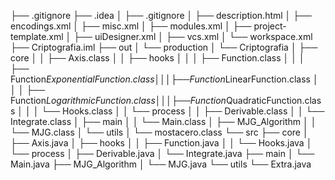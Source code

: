 ├── .gitignore
├── .idea
│  ├── .gitignore
│  ├── description.html
│  ├── encodings.xml
│  ├── misc.xml
│  ├── modules.xml
│  ├── project-template.xml
│  ├── uiDesigner.xml
│  ├── vcs.xml
│  └── workspace.xml
├── Criptografia.iml
├── out
│  └── production
│    └── Criptografia
│      ├── core
│      │  ├── Axis.class
│      │  ├── hooks
│      │  │  ├── Function.class
│      │  │  ├── Function$ExponentialFunction.class
│      │  │  ├── Function$LinearFunction.class
│      │  │  ├── Function$LogarithmicFunction.class
│      │  │  ├── Function$QuadraticFunction.class
│      │  │  └── Hooks.class
│      │  └── process
│      │    ├── Derivable.class
│      │    └── Integrate.class
│      ├── main
│      │  └── Main.class
│      ├── MJG_Algorithm
│      │  └── MJG.class
│      └── utils
│        └── mostacero.class
└── src
  ├── core
  │  ├── Axis.java
  │  ├── hooks
  │  │  ├── Function.java
  │  │  └── Hooks.java
  │  └── process
  │    ├── Derivable.java
  │    └── Integrate.java
  ├── main
  │  └── Main.java
  ├── MJG_Algorithm
  │  └── MJG.java
  └── utils
    └── Extra.java